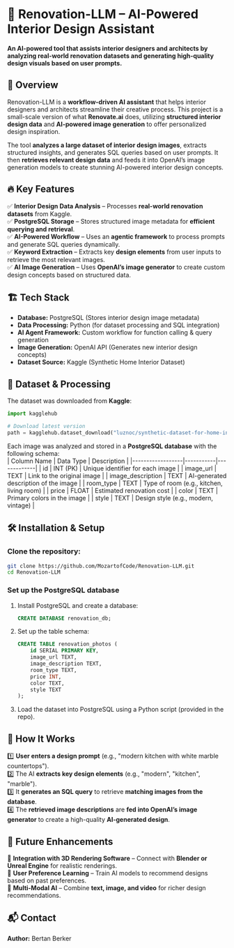 # 🏡 Renovation-LLM – AI-Powered Interior Design Assistant  

**An AI-powered tool that assists interior designers and architects by analyzing real-world renovation datasets and generating high-quality design visuals based on user prompts.**  

## 📌 Overview  
Renovation-LLM is a **workflow-driven AI assistant** that helps interior designers and architects streamline their creative process. This project is a small-scale version of what **Renovate.ai** does, utilizing **structured interior design data** and **AI-powered image generation** to offer personalized design inspiration.  

The tool **analyzes a large dataset of interior design images**, extracts structured insights, and generates SQL queries based on user prompts. It then **retrieves relevant design data** and feeds it into OpenAI’s image generation models to create stunning AI-powered interior design concepts.  

## 🔥 Key Features  
✅ **Interior Design Data Analysis** – Processes **real-world renovation datasets** from Kaggle.  
✅ **PostgreSQL Storage** – Stores structured image metadata for **efficient querying and retrieval**.  
✅ **AI-Powered Workflow** – Uses an **agentic framework** to process prompts and generate SQL queries dynamically.  
✅ **Keyword Extraction** – Extracts key **design elements** from user inputs to retrieve the most relevant images.  
✅ **AI Image Generation** – Uses **OpenAI’s image generator** to create custom design concepts based on structured data.  

## 🏗️ Tech Stack  
- **Database:** PostgreSQL (Stores interior design image metadata)  
- **Data Processing:** Python (for dataset processing and SQL integration)  
- **AI Agent Framework:** Custom workflow for function calling & query generation  
- **Image Generation:** OpenAI API (Generates new interior design concepts)  
- **Dataset Source:** Kaggle (Synthetic Home Interior Dataset)  

## 📂 Dataset & Processing  
The dataset was downloaded from **Kaggle**:  
```python
import kagglehub

# Download latest version
path = kagglehub.dataset_download("luznoc/synthetic-dataset-for-home-interior")
```
Each image was analyzed and stored in a **PostgreSQL database** with the following schema:  
| Column Name       | Data Type  | Description |
|------------------|-----------|-------------|
| id              | INT (PK)  | Unique identifier for each image |
| image_url       | TEXT      | Link to the original image |
| image_description | TEXT      | AI-generated description of the image |
| room_type       | TEXT      | Type of room (e.g., kitchen, living room) |
| price           | FLOAT     | Estimated renovation cost |
| color          | TEXT      | Primary colors in the image |
| style         | TEXT      | Design style (e.g., modern, vintage) |

## 🛠️ Installation & Setup  
### **Clone the repository:**  
```sh
git clone https://github.com/MozartofCode/Renovation-LLM.git
cd Renovation-LLM
```

### **Set up the PostgreSQL database**  
1. Install PostgreSQL and create a database:  
   ```sql
   CREATE DATABASE renovation_db;
   ```
2. Set up the table schema:  
   ```sql
   CREATE TABLE renovation_photos (
       id SERIAL PRIMARY KEY,
       image_url TEXT,
       image_description TEXT,
       room_type TEXT,
       price INT,
       color TEXT,
       style TEXT
   );
   ```
3. Load the dataset into PostgreSQL using a Python script (provided in the repo).  

## 🎯 How It Works  
1️⃣ **User enters a design prompt** (e.g., "modern kitchen with white marble countertops").  
2️⃣ The AI **extracts key design elements** (e.g., "modern", "kitchen", "marble").  
3️⃣ It **generates an SQL query** to retrieve **matching images from the database**.  
4️⃣ The **retrieved image descriptions** are **fed into OpenAI’s image generator** to create a high-quality **AI-generated design**.  

## 🚧 Future Enhancements  
🔹 **Integration with 3D Rendering Software** – Connect with **Blender or Unreal Engine** for realistic renderings.  
🔹 **User Preference Learning** – Train AI models to recommend designs based on past preferences.  
🔹 **Multi-Modal AI** – Combine **text, image, and video** for richer design recommendations.  


## 📬 Contact  
**Author:** Bertan Berker  